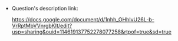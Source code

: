 + Question's description link:

    https://docs.google.com/document/d/1nhh_OHhIvU26L-b-VrRptMbVVnrgbKIt/edit?usp=sharing&ouid=114619137752278077258&rtpof=true&sd=true